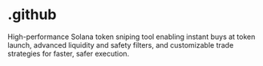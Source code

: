 # .github
High-performance Solana token sniping tool enabling instant buys at token launch, advanced liquidity and safety filters, and customizable trade strategies for faster, safer execution.
